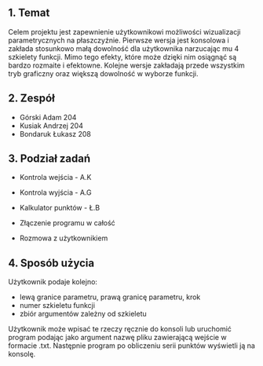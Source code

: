 ## 1. Temat

Celem projektu jest zapewnienie użytkownikowi możliwości wizualizacji parametrycznych na płaszczyźnie.
Pierwsze wersja jest konsolowa i zakłada stosunkowo małą dowolność dla użytkownika narzucając mu 4 szkielety funkcji.
Mimo tego efekty, które może dzięki nim osiągnąć są bardzo rozmaite i efektowne.
Kolejne wersje zakładają przede wszystkim tryb graficzny oraz większą dowolność w wyborze funkcji.

## 2. Zespół

- Górski Adam      204
- Kusiak Andrzej   204
- Bondaruk Łukasz  208

## 3. Podział zadań

- Kontrola wejścia - A.K
- Kontrola wyjścia - A.G
- Kalkulator punktów - Ł.B

- Złączenie programu w całość
- Rozmowa z użytkownikiem

## 4. Sposób użycia

Użytkownik podaje kolejno:
- lewą granice parametru, prawą granicę parametru, krok
- numer szkieletu funkcji
- zbiór argumentów zależny od szkieletu

Użytkownik może wpisać te rzeczy ręcznie do konsoli lub uruchomić program podając jako argument nazwę pliku zawierającą wejście w formacie .txt.
Następnie program po obliczeniu serii punktów wyświetli ją na konsolę.